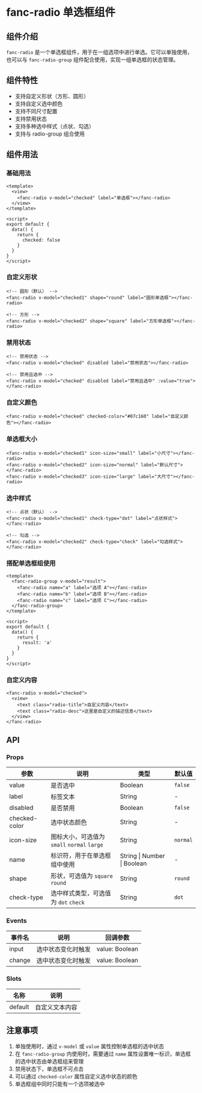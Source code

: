 # fanc-radio 单选框组件

## 组件介绍

`fanc-radio` 是一个单选框组件，用于在一组选项中进行单选。它可以单独使用，也可以与 `fanc-radio-group` 组件配合使用，实现一组单选框的状态管理。

## 组件特性

- 支持自定义形状（方形、圆形）
- 支持自定义选中颜色
- 支持不同尺寸配置
- 支持禁用状态
- 支持多种选中样式（点状、勾选）
- 支持与 radio-group 组合使用

## 组件用法

### 基础用法

```vue
<template>
  <view>
    <fanc-radio v-model="checked" label="单选框"></fanc-radio>
  </view>
</template>

<script>
export default {
  data() {
    return {
      checked: false
    }
  }
}
</script>
```

### 自定义形状

```vue
<!-- 圆形（默认） -->
<fanc-radio v-model="checked1" shape="round" label="圆形单选框"></fanc-radio>

<!-- 方形 -->
<fanc-radio v-model="checked2" shape="square" label="方形单选框"></fanc-radio>
```

### 禁用状态

```vue
<!-- 禁用状态 -->
<fanc-radio v-model="checked" disabled label="禁用状态"></fanc-radio>

<!-- 禁用且选中 -->
<fanc-radio v-model="checked" disabled label="禁用且选中" :value="true"></fanc-radio>
```

### 自定义颜色

```vue
<fanc-radio v-model="checked" checked-color="#07c160" label="自定义颜色"></fanc-radio>
```

### 单选框大小

```vue
<fanc-radio v-model="checked1" icon-size="small" label="小尺寸"></fanc-radio>
<fanc-radio v-model="checked2" icon-size="normal" label="默认尺寸"></fanc-radio>
<fanc-radio v-model="checked3" icon-size="large" label="大尺寸"></fanc-radio>
```

### 选中样式

```vue
<!-- 点状（默认） -->
<fanc-radio v-model="checked1" check-type="dot" label="点状样式"></fanc-radio>

<!-- 勾选 -->
<fanc-radio v-model="checked2" check-type="check" label="勾选样式"></fanc-radio>
```

### 搭配单选框组使用

```vue
<template>
  <fanc-radio-group v-model="result">
    <fanc-radio name="a" label="选项 A"></fanc-radio>
    <fanc-radio name="b" label="选项 B"></fanc-radio>
    <fanc-radio name="c" label="选项 C"></fanc-radio>
  </fanc-radio-group>
</template>

<script>
export default {
  data() {
    return {
      result: 'a'
    }
  }
}
</script>
```

### 自定义内容

```vue
<fanc-radio v-model="checked">
  <view>
    <text class="radio-title">自定义内容</text>
    <text class="radio-desc">这里是自定义的描述信息</text>
  </view>
</fanc-radio>
```

## API

### Props

| 参数 | 说明 | 类型 | 默认值 |
| --- | --- | --- | --- |
| value | 是否选中 | Boolean | `false` |
| label | 标签文本 | String | - |
| disabled | 是否禁用 | Boolean | `false` |
| checked-color | 选中状态颜色 | String | - |
| icon-size | 图标大小，可选值为 `small` `normal` `large` | String | `normal` |
| name | 标识符，用于在单选框组中使用 | String \| Number \| Boolean | - |
| shape | 形状，可选值为 `square` `round` | String | `round` |
| check-type | 选中样式类型，可选值为 `dot` `check` | String | `dot` |

### Events

| 事件名 | 说明 | 回调参数 |
| --- | --- | --- |
| input | 选中状态变化时触发 | value: Boolean |
| change | 选中状态变化时触发 | value: Boolean |

### Slots

| 名称 | 说明 |
| --- | --- |
| default | 自定义文本内容 |

## 注意事项

1. 单独使用时，通过 `v-model` 或 `value` 属性控制单选框的选中状态
2. 在 `fanc-radio-group` 内使用时，需要通过 `name` 属性设置唯一标识，单选框的选中状态由单选框组来管理
3. 禁用状态下，单选框不可点击
4. 可以通过 `checked-color` 属性自定义选中状态的颜色
5. 单选框组中同时只能有一个选项被选中 